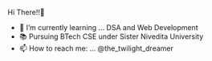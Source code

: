 Hi There!!👋

- 🌱 I’m currently learning ... DSA and Web Development
- 📚 Pursuing BTech CSE under Sister Nivedita University
- 📫 How to reach me: ... @the_twilight_dreamer
